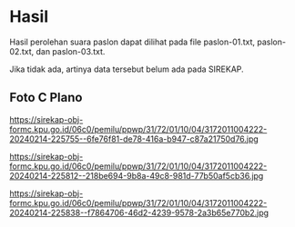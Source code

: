 # Hasil

Hasil perolehan suara paslon dapat dilihat pada file paslon-01.txt, paslon-02.txt, dan paslon-03.txt.

Jika tidak ada, artinya data tersebut belum ada pada SIREKAP.

## Foto C Plano

https://sirekap-obj-formc.kpu.go.id/06c0/pemilu/ppwp/31/72/01/10/04/3172011004222-20240214-225755--6fe76f81-de78-416a-b947-c87a21750d76.jpg

https://sirekap-obj-formc.kpu.go.id/06c0/pemilu/ppwp/31/72/01/10/04/3172011004222-20240214-225812--218be694-9b8a-49c8-981d-77b50af5cb36.jpg

https://sirekap-obj-formc.kpu.go.id/06c0/pemilu/ppwp/31/72/01/10/04/3172011004222-20240214-225838--f7864706-46d2-4239-9578-2a3b65e770b2.jpg
